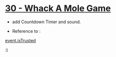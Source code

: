 # [30 - Whack A Mole Game](https://mayfulq.github.io/JavaScript30/task30/index.html)

- add Countdown Timer and sound.

- Reference to :

 [event.isTrusted](https://developer.mozilla.org/zh-CN/docs/Web/API/Event/isTrusted)


  :)